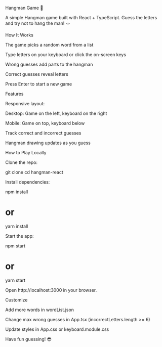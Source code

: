 Hangman Game 🎯

A simple Hangman game built with React + TypeScript.
Guess the letters and try not to hang the man! 🪢

How It Works

The game picks a random word from a list

Type letters on your keyboard or click the on-screen keys

Wrong guesses add parts to the hangman

Correct guesses reveal letters

Press Enter to start a new game

Features

Responsive layout:

Desktop: Game on the left, keyboard on the right

Mobile: Game on top, keyboard below

Track correct and incorrect guesses

Hangman drawing updates as you guess

How to Play Locally

Clone the repo:

git clone <your-repo-url>
cd hangman-react


Install dependencies:

npm install
# or
yarn install


Start the app:

npm start
# or
yarn start


Open http://localhost:3000
 in your browser.

Customize

Add more words in wordList.json

Change max wrong guesses in App.tsx (incorrectLetters.length >= 6)

Update styles in App.css or keyboard.module.css

Have fun guessing! 😎
